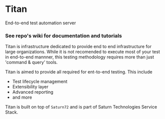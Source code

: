 # Titan
End-to-end test automation server

### See repo's wiki for documentation and tutorials

Titan is infrastructure dedicated to provide end to end infrastructure for large organizations.
While it is not recomended to execute most of your test in end-to-end mannner, this testing methodology requires more than just 'command & query' tools.

Titan is aimed to provide all required for ent-to-end testing.
This include
* Test lifecycle management
* Extensibility layer
* Advanced reporting
* and more


Titan is built on top of `Saturn72` and is part of Saturn Technologies Service Stack.
